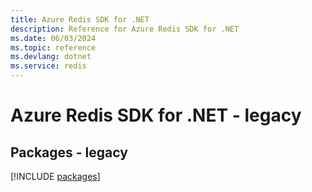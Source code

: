 ```yaml
---
title: Azure Redis SDK for .NET
description: Reference for Azure Redis SDK for .NET
ms.date: 06/03/2024
ms.topic: reference
ms.devlang: dotnet
ms.service: redis
---
```

# Azure Redis SDK for .NET - legacy
## Packages - legacy
[!INCLUDE [packages](redis-index.md)]